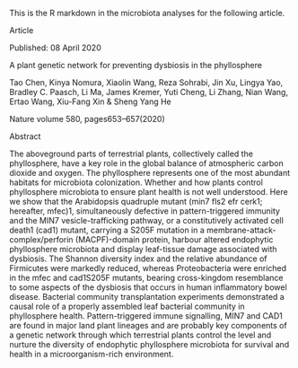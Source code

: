 This is the R markdown in the microbiota analyses for the following article.

Article

Published: 08 April 2020

A plant genetic network for preventing dysbiosis in the phyllosphere

Tao Chen, Kinya Nomura, Xiaolin Wang, Reza Sohrabi, Jin Xu, Lingya Yao, Bradley C. Paasch, Li Ma, James Kremer, Yuti Cheng, Li Zhang, Nian Wang, Ertao Wang, Xiu-Fang Xin & Sheng Yang He 

Nature volume 580, pages653–657(2020)

Abstract

The aboveground parts of terrestrial plants, collectively called the phyllosphere, have a key role in the global balance of atmospheric carbon dioxide and oxygen. The phyllosphere represents one of the most abundant habitats for microbiota colonization. Whether and how plants control phyllosphere microbiota to ensure plant health is not well understood. Here we show that the Arabidopsis quadruple mutant (min7 fls2 efr cerk1; hereafter, mfec)1, simultaneously defective in pattern-triggered immunity and the MIN7 vesicle-trafficking pathway, or a constitutively activated cell death1 (cad1) mutant, carrying a S205F mutation in a membrane-attack-complex/perforin (MACPF)-domain protein, harbour altered endophytic phyllosphere microbiota and display leaf-tissue damage associated with dysbiosis. The Shannon diversity index and the relative abundance of Firmicutes were markedly reduced, whereas Proteobacteria were enriched in the mfec and cad1S205F mutants, bearing cross-kingdom resemblance to some aspects of the dysbiosis that occurs in human inflammatory bowel disease. Bacterial community transplantation experiments demonstrated a causal role of a properly assembled leaf bacterial community in phyllosphere health. Pattern-triggered immune signalling, MIN7 and CAD1 are found in major land plant lineages and are probably key components of a genetic network through which terrestrial plants control the level and nurture the diversity of endophytic phyllosphere microbiota for survival and health in a microorganism-rich environment.
